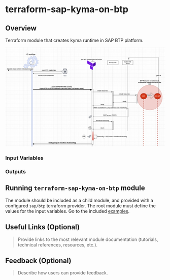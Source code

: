 # terraform-sap-kyma-on-btp

## Overview

Terraform module that creates kyma runtime in SAP BTP platform.

![image](./assets/sequence.png)

### Input Variables

### Outputs


## Running `terraform-sap-kyma-on-btp` module


The module should be included as a child module, and provided with a configured `sap/btp` terraform provider. The root module must define the values for the input variables. Go to the included [examples](./examples/).

## Useful Links (Optional)
> Provide links to the most relevant module documentation (tutorials, technical references, resources, etc.).

## Feedback (Optional)
> Describe how users can provide feedback.